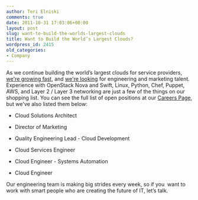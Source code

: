 ```yaml
---
author: Teri Elniski
comments: true
date: 2011-10-31 17:03:06+00:00
layout: post
slug: want-to-build-the-worlds-largest-clouds
title: Want to Build the World’s Largest Clouds?
wordpress_id: 2415
old_categories:
- Company
---
```


As we continue building the world’s largest clouds for service providers, [we're growing fast](http://cloudscaling.com/blog/company/cloudscaling-closes-series-a), and [we're looking](http://cloudscaling.com/company/careers.html) for engineering and marketing talent. Experience with OpenStack Nova and Swift, Linux, Python, Chef, Puppet, AWS, and Layer 2 / Layer 3 networking are just a few of the things on our shopping list. You can see the full list of open positions at our [Careers Page](http://cloudscaling.com/company/careers.html), but we've also listed them below:



	
  * Cloud Solutions Architect

	
  * Director of Marketing

	
  * Quality Engineering Lead - Cloud Development

	
  * Cloud Services Engineer

	
  * Cloud Engineer - Systems Automation

	
  * Cloud Engineer


Our engineering team is making big strides every week, so if you  want to work with smart people who are creating the future of IT, let’s talk.
